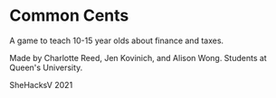 # Common Cents

A game to teach 10-15 year olds about finance and taxes.

Made by Charlotte Reed, Jen Kovinich, and Alison Wong. Students at Queen's University.

SheHacksV 2021
